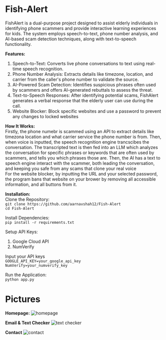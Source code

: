 # Fish-Alert  

FishAlert is a dual-purpose project designed to assist elderly individuals in identifying phone scammers and provide interactive learning experiences for kids. The system employs speech-to-text, phone number analysis, and AI-based scam detection techniques, along with text-to-speech functionality. 

**Features:**  
1. Speech-to-Text: Converts live phone conversations to text using real-time speech recognition.
2. Phone Number Analysis: Extracts details like timezone, location, and carrier from the caller's phone number to validate the source.
3. AI-Powered Scam Detection: Identifies suspicious phrases often used by scammers and offers AI-generated rebuttals to assess the threat.
4. Text-to-Speech Responses: After identifying potential scams, FishAlert generates a verbal response that the elderly user can use during the call.
5. Website Blocker: Block specific websites and use a password to prevent any changes to locked websites

**How It Works:**  
Firstly, the phone numebr is scammed using an API to extract details like timezona location and what carrier service the phone number is from. Then, when voice is inputted, the speech recognition engine trancscibes the conversation. The transcripted text is then fed into an LLM which analyzes the conversation for specific phrases or keywords that are often used by scammers, and tells you which phrases those are. Then, the AI has a text to speech engine interact with the scammer, both leading the conversation, and keeping you safe from any scams that clone your real voice  
For the website blocker, by inputting the URL and your selected password, the program bans that website on your brower by removing all accessible information, and all buttons from it.


**Installation:**  
Clone the Repository:  
`git clone https://github.com/aarnavshah12/Fish-Alert`  
`cd Fish-Alert`
     
Install Dependencies:  
`pip install -r requirements.txt`

Setup API Keys:
1. Google Cloud API
2. NumVerify

Input your API keys  
`GOOGLE_API_KEY=your_google_api_key`  
`NumVerify=your_numverify_key`  

Run the Application:   
`python app.py`

# Pictures

**Homepage:**
![homepage](https://github.com/user-attachments/assets/dbc6c6cd-5bee-4a48-8d36-1c111f231af0)

**Email & Text Checker**
![text checker](https://github.com/user-attachments/assets/623ee37d-4384-45e6-b06c-c6645721311a)

**Contact**
![contact](https://github.com/user-attachments/assets/291904b8-c3de-4a4f-b500-e1d0eab7508c)



